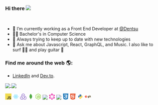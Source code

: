 ### Hi there <img src="https://raw.githubusercontent.com/iampavangandhi/iampavangandhi/master/gifs/Hi.gif" width="30px">
<br /> 

- 🔭 I’m currently working as a Front End Developer at [@Dentsu](https://www.dentsu.com)
- 👩‍💻 Bachelor's in Computer Science
- 🌱 Always trying to keep up to date with new technologies
- 💬 Ask me about Javascript, React, GraphQL, and Music. I also like to surf 🏄‍♀️ and play guitar 🎸

### Find me around the web 🌎:
- <a href="https://www.linkedin.com/in/giselamd/">LinkedIn</a> and <a href="https://dev.to/giselamd">Dev.to</a>.

<a href="https://github.com/GiselaMD/react-lib-components">
  <img align="center" src="https://github-readme-stats.vercel.app/api/pin?username=giselamd&repo=react-lib-components&theme=radical" />
</a>
<a href="https://github.com/GiselaMD/Hooks">
  <img align="center" src="https://github-readme-stats.vercel.app/api/pin/?username=giselamd&repo=hooks&theme=radical" />
</a>
<br /> 

<br /> 
<code><img height="20" src="https://raw.githubusercontent.com/github/explore/80688e429a7d4ef2fca1e82350fe8e3517d3494d/topics/javascript/javascript.png"></code>
<code><img height="20" src="https://raw.githubusercontent.com/github/explore/80688e429a7d4ef2fca1e82350fe8e3517d3494d/topics/react/react.png"></code>
<code><img height="20" src="https://raw.githubusercontent.com/devicons/devicon/0e565980d0a51fe7736bb090fb394659febfbe58/icons/redux/redux-original.svg"></code>
<code><img height="20" src="https://raw.githubusercontent.com/devicons/devicon/0e565980d0a51fe7736bb090fb394659febfbe58/icons/mongodb/mongodb-plain.svg"></code>
<code><img height="20" src="https://raw.githubusercontent.com/devicons/devicon/0e565980d0a51fe7736bb090fb394659febfbe58/icons/nodejs/nodejs-plain.svg"></code> 
<code><img height="20" src="https://cdn.worldvectorlogo.com/logos/apollo-graphql-1.svg"></code>
<code><img height="20" src="https://raw.githubusercontent.com/github/explore/5c058a388828bb5fde0bcafd4bc867b5bb3f26f3/topics/graphql/graphql.png"></code>
<code><img height="20" src="https://cdn.iconscout.com/icon/free/png-512/typescript-1174965.png"></code> 
<code><img height="20" src="https://raw.githubusercontent.com/devicons/devicon/0e565980d0a51fe7736bb090fb394659febfbe58/icons/css3/css3-plain.svg"></code> 
<code><img height="20" src="https://raw.githubusercontent.com/devicons/devicon/0e565980d0a51fe7736bb090fb394659febfbe58/icons/html5/html5-plain.svg"></code>
<code><img height="20" src="https://raw.githubusercontent.com/github/explore/80688e429a7d4ef2fca1e82350fe8e3517d3494d/topics/python/python.png"></code>
<code><img height="20" src="https://raw.githubusercontent.com/github/explore/80688e429a7d4ef2fca1e82350fe8e3517d3494d/topics/git/git.png"></code>
